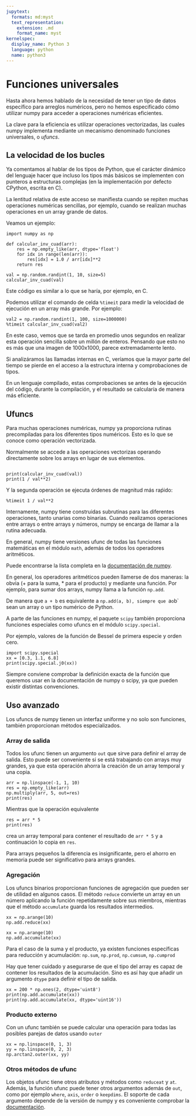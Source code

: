 ```yaml
---
jupytext:
  formats: md:myst
  text_representation:
    extension: .md
    format_name: myst
kernelspec:
  display_name: Python 3
  language: python
  name: python3
---
```


# Funciones universales

Hasta ahora hemos hablado de la necesidad de tener un tipo
de datos específico para arreglos numéricos, pero no hemos
especificado cómo utilizar numpy para acceder a operaciones
numéricas eficientes. 

La clave para la eficiencia es utilizar operaciones vectorizadas,
las cuales numpy implementa mediante un mecanismo denominado
funciones universales, o *ufuncs*. 


## La velocidad de los bucles

Ya comentamos al hablar de los tipos de Python, que el carácter
dinámico del lenguaje hacer que incluso los tipos más básicos
se implementen con punteros a estructuras complejas (en la implementación
por defecto CPython, escrita en C).

La lentitud relativa de este acceso se manifiesta cuando se repiten
muchas operaciones numéricas sencillas, por ejemplo, cuando se
realizan muchas operaciones en un array grande de datos.


Veamos un ejemplo:

```{code-cell} ipython3
import numpy as np

def calcular_inv_cuad(arr):
    res = np.empty_like(arr, dtype='float')
    for idx in range(len(arr)):
        res[idx] = 1.0 / arr[idx]**2
    return res

val = np.random.randint(1, 10, size=5)
calcular_inv_cuad(val)
```

Este código es similar a lo que se haría, por ejemplo, en C.

Podemos utilizar el comando de celda `%timeit` para medir
la velocidad de ejecución en un array más grande. Por ejemplo:

```{code-cell} ipython3
val2 = np.random.randint(1, 100, size=1000000)
%timeit calcular_inv_cuad(val2)
```

En este caso, vemos que se tarda en promedio unos segundos
en realizar esta operación sencilla sobre un millón de enteros.
Pensando que esto no es más que una imagen de 1000x1000, parece
extremadamente lento. 

Si analizáramos las llamadas internas en C, veríamos
que la mayor parte del tiempo se pierde en el acceso 
a la estructura interna y comprobaciones de tipos.

En un lenguaje compilado, estas comprobaciones se antes
de la ejecución del código, durante la compilación, y 
el resultado se calcularía de manera más eficiente.


## Ufuncs

Para muchas operaciones numéricas, numpy ya proporciona
rutinas precompiladas para los diferentes tipos numéricos.
Esto es lo que se conoce como operación vectorizada.

Normalmente se accede a las operaciones vectorizas operando
directamente sobre los arrays en lugar de sus elementos.


```{code-cell} ipython3

print(calcular_inv_cuad(val))
print(1 / val**2)
```

Y la segunda operación se ejecuta órdenes de magnitud más raṕido:
```{code-cell} ipython3
%timeit 1 / val**2
```

Internamente, numpy tiene construidas subrutinas para las diferentes
operaciones, tanto unarias como binarias. Cuando realizamos operaciones
entre arrays o entre arrays y números, numpy se encarga de llamar a 
la rutina adecuada.

En general, numpy tiene versiones ufunc de todas las funciones matemáticas
en el módulo `math`, además de todos los operadores aritméticos.

Puede encontrarse la lista completa en la [documentación de numpy](https://numpy.org/doc/stable/reference/ufuncs.html#available-ufuncs).

En general, los operadores aritméticos pueden llamerse de dos maneras:
la obvia (+ para la suma, * para el producto) y mediante una función.
Por ejemplo, para sumar dos arrays, numpy llama a la función `np.add`.

De manera que `a + b` es equivalente a `np.add(a, b), siempre
que `a` o `b` sean un array o un tipo numérico de Python.

A parte de las funciones en numpy, el paquete `scipy` también proporciona
funciones especiales como ufuncs en el módulo `scipy.special`. 

Por ejemplo, valores de la función de Bessel de primera especie y orden cero.
```{code-cell} ipython3
import scipy.special
xx = [0.3, 1.1, 6.8]
print(scipy.special.j0(xx))
```

Siempre conviene comprobar la definición exacta de la función que queremos
usar en la documentación de numpy o scipy, ya que pueden existir distintas 
convenciones.

## Uso avanzado
Los ufuncs de numpy tienen un interfaz uniforme y no solo son funciones, 
también proporcionan métodos especializados.


### Array de salida
Todos los ufunc tienen un argumento `out` que sirve para definir
el array de salida. Esto puede ser conveniente si se está trabajando con
arrays muy grandes, ya que esta operación ahorra la creación de un array
temporal y una copia.


```{code-cell} ipython3
arr = np.linspace(-1, 1, 10)
res = np.empty_like(arr)
np.multiply(arr, 5, out=res)
print(res)
```

Mientras que la operación equivalente
```{code-cell} ipython3
res = arr * 5
print(res)
```
crea un array temporal para contener el resultado de `arr * 5`
y a continuación lo copia en `res`.

Para arrays pequeños la diferencia es insignificante, pero
el ahorro en memoria puede ser significativo para arrays grandes.

### Agregación
Los ufuncs binarios proporcionan funciones de agregación que pueden ser de 
utilidad en algunos casos. El método `reduce` convierte un array 
en un número aplicando la función repetidamente sobre sus miembros, mientras
que el método `accumulate` guarda los resultados intermedios.

```{code-cell} ipython3
xx = np.arange(10)
np.add.reduce(xx)
```

```{code-cell} ipython3
xx = np.arange(10)
np.add.accumulate(xx)
```

Para el caso de la suma y el producto, ya existen funciones específicas
para reducción y acumulación: `np.sum`, `np.prod`, `np.cumsum`, `np.cumprod`

Hay que tener cuidado y asegurarse de que el tipo del array es capaz
de contener los resultados de la acumulación. Sino es así hay que
añadir un argumento `dtype` para definir el tipo de salida.  

```{code-cell} ipython3
xx = 200 * np.ones(2, dtype='uint8')
print(np.add.accumulate(xx))
print(np.add.accumulate(xx, dtype='uint16'))
```

### Producto externo
Con un ufunc también se puede calcular una operación para todas las 
posibles parejas de datos usando `outer`

```{code-cell} ipython3
xx = np.linspace(0, 1, 3)
yy = np.linspace(0, 2, 3)
np.arctan2.outer(xx, yy)
```

### Otros métodos de ufunc

Los objetos ufunc tiene otros atributos y métodos como `reduceat` y `at`.
Además, la función ufunc puede tener otros argumentos además de `out`,
como por ejemplo `where`, `axis`, `order` o `keepdims`. 
El soporte de cada argumento depende de la versión de numpy y es
conveniente comprobar la [documentación](https://numpy.org/doc/stable/reference/ufuncs.html#overriding-ufunc-behavior).


